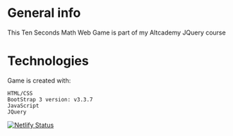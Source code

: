 # General info
This Ten Seconds Math Web Game is part of my Altcademy JQuery course

# Technologies
Game is created with:

    HTML/CSS    
    BootStrap 3 version: v3.3.7
    JavaScript
    JQuery

[![Netlify Status](https://api.netlify.com/api/v1/badges/c7416444-2513-4d07-8f81-74889c29d296/deploy-status)](https://app.netlify.com/sites/10-seconds-math-game/deploys)
